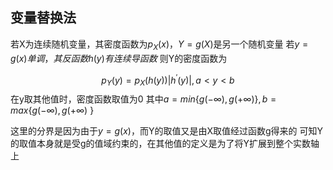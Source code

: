 ## 变量替换法
若X为连续随机变量，其密度函数为$p_X(x)$，$Y=g(X)$是另一个随机变量
若$y=g(x)单调，其反函数h(y)有连续导函数$
则Y的密度函数为

$$
p_Y(y)=p_X(h(y))|h^{\prime}(y)|,a<y<b
$$
在y取其他值时，密度函数取值为0
其中$a=min\{ g(-\infty),g(+\infty) \},b=max\{g(-\infty),g(+\infty) \  \}$

这里的分界是因为由于$y=g(x)$，而Y的取值又是由X取值经过函数g得来的
可知Y的取值本身就是受g的值域约束的，在其他值的定义是为了将Y扩展到整个实数轴上